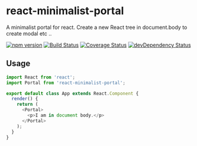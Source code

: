 # react-minimalist-portal
A minimalist portal for react.
Create a new React tree in document.body to create modal etc ..

[![npm version](https://badge.fury.io/js/react-minimalist-portal.svg)](https://badge.fury.io/js/react-minimalist-portal)
[![Build Status](https://travis-ci.org/pradel/react-minimalist-portal.svg?branch=master)](https://travis-ci.org/pradel/react-minimalist-portal)
[![Coverage Status](https://coveralls.io/repos/github/pradel/react-minimalist-portal/badge.svg?branch=master)](https://coveralls.io/github/pradel/react-minimalist-portal?branch=master)
[![devDependency Status](https://david-dm.org/pradel/react-minimalist-portal/dev-status.svg)](https://david-dm.org/pradel/react-minimalist-portal#info=devDependencies)

## Usage
```javascript
import React from 'react';
import Portal from 'react-minimalist-portal';

export default class App extends React.Component {
  render() {
    return (
      <Portal>
        <p>I am in document body.</p>
      </Portal>
    );
  }
}
```
